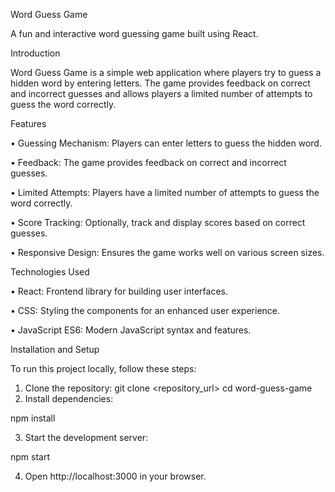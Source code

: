 Word Guess Game

A fun and interactive word guessing game built using React.

Introduction

Word Guess Game is a simple web application where players try to guess a hidden word by entering letters. The game provides feedback on correct and incorrect guesses and allows players a limited number of attempts to guess the word correctly.

Features

•	Guessing Mechanism: Players can enter letters to guess the hidden word.

•	Feedback: The game provides feedback on correct and incorrect guesses.

•	Limited Attempts: Players have a limited number of attempts to guess the word correctly.

•	Score Tracking: Optionally, track and display scores based on correct guesses.

•	Responsive Design: Ensures the game works well on various screen sizes.

Technologies Used

•	React: Frontend library for building user interfaces.

•	CSS: Styling the components for an enhanced user experience.

•	JavaScript ES6: Modern JavaScript syntax and features.

Installation and Setup

To run this project locally, follow these steps:

1.	Clone the repository:
git clone <repository_url>
cd word-guess-game
2.	Install dependencies:

npm install

3.	Start the development server:

npm start

4.	Open http://localhost:3000 in your browser.


